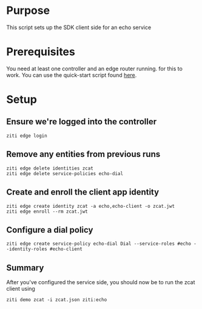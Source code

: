 # Purpose

This script sets up the SDK client side for an echo service

# Prerequisites

You need at least one controller and an edge router running. for this to work. You can use the
quick-start script found [here](https://github.com/openziti/ziti/tree/release-next/quickstart).

# Setup

## Ensure we're logged into the controller

```action:ziti-login allowRetry=true
ziti edge login
```

<!--action:keep-session-alive interval=1m quiet=false-->

## Remove any entities from previous runs

```action:ziti
ziti edge delete identities zcat 
ziti edge delete service-policies echo-dial
```

## Create and enroll the client app identity

```action:ziti
ziti edge create identity zcat -a echo,echo-client -o zcat.jwt
ziti edge enroll --rm zcat.jwt
```

## Configure a dial policy

```action:ziti
ziti edge create service-policy echo-dial Dial --service-roles #echo --identity-roles #echo-client
```

## Summary

After you've configured the service side, you should now be to run the zcat client using

```
ziti demo zcat -i zcat.json ziti:echo
```
